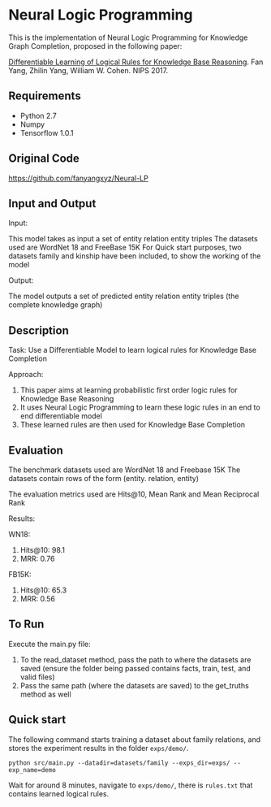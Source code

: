 # Neural Logic Programming

This is the implementation of Neural Logic Programming for Knowledge Graph Completion, proposed in the following paper:

[Differentiable Learning of Logical Rules for Knowledge Base Reasoning](https://arxiv.org/abs/1702.08367).
Fan Yang, Zhilin Yang, William W. Cohen.
NIPS 2017.

## Requirements
- Python 2.7
- Numpy 
- Tensorflow 1.0.1

## Original Code
https://github.com/fanyangxyz/Neural-LP

## Input and Output

Input:

This model takes as input a set of entity relation entity triples
The datasets used are WordNet 18 and FreeBase 15K
For Quick start purposes, two datasets family and kinship have been included, to show the working of the model

Output:

The model outputs a set of predicted entity relation entity triples (the complete knowledge graph)

## Description

Task:
Use a Differentiable Model to learn logical rules for Knowledge Base Completion

Approach:
1. This paper aims at learning probabilistic first order logic rules for Knowledge Base Reasoning
2. It uses Neural Logic Programming to learn these logic rules in an end to end differentiable model
3. These learned rules are then used for Knowledge Base Completion


## Evaluation

The benchmark datasets used are WordNet 18 and Freebase 15K
The datasets contain rows of the form (entity. relation, entity)

The evaluation metrics used are Hits@10, Mean Rank and Mean Reciprocal Rank

Results:

WN18:

1. Hits@10: 98.1
2. MRR: 0.76

FB15K:

1. Hits@10: 65.3
2. MRR: 0.56

## To Run

Execute the main.py file:

1. To the read_dataset method, pass the path to where the datasets are saved
    (ensure the folder being passed contains facts, train, test, and valid files)
2. Pass the same path (where the datasets are saved) to the get_truths method as well

## Quick start
The following command starts training a dataset about family relations, and stores the experiment results in the folder `exps/demo/`.

```
python src/main.py --datadir=datasets/family --exps_dir=exps/ --exp_name=demo
```

Wait for around 8 minutes, navigate to `exps/demo/`, there is `rules.txt` that contains learned logical rules. 
